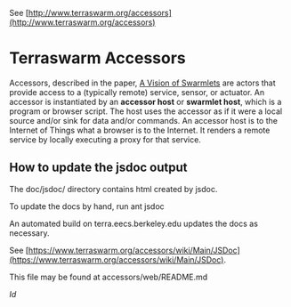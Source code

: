 See [http://www.terraswarm.org/accessors](http://www.terraswarm.org/accessors)

Terraswarm Accessors
===================

Accessors, described in the paper, [A Vision of Swarmlets](http://www.terraswarm.org/pubs/332.html)
are actors that provide access to a (typically remote) service, sensor, or actuator. An accessor is instantiated by an
**accessor host** or **swarmlet host**, which is a program or browser script. The host uses the accessor as if it were a local
source and/or sink for data and/or commands.
An accessor host is to the Internet of Things what a browser is to the Internet.
It renders a remote service by locally executing a proxy for that service.

How to update the jsdoc output
------------------------------

The doc/jsdoc/ directory contains html created by jsdoc.

To update the docs by hand, run
  ant jsdoc

An automated build on terra.eecs.berkeley.edu updates the docs as necessary.

See [https://www.terraswarm.org/accessors/wiki/Main/JSDoc](https://www.terraswarm.org/accessors/wiki/Main/JSDoc).

This file may be found at accessors/web/README.md

$Id$
